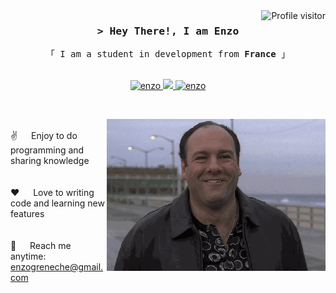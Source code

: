 <a href="https://komarev.com/ghpvc/?username=ifbwima">
  <img align="right" src="https://komarev.com/ghpvc/?username=ifbwima&label=Visitors&color=0e75b6&style=flat" alt="Profile visitor" />
</a>

<!-- Intro  -->
<h3 align="center">
        <samp>&gt; Hey There!, I am Enzo</samp>
</h3>


<p align="center"> 
  <samp>
    「 I am a student in development from <b>France</b> 」
    <br>
    <br>
  </samp>
</p>

<p align="center">
 <a href="https://www.linkedin.com/in/enzo-greneche/" target="_blank">
  <img src="https://img.shields.io/badge/LinkedIn-0077B5?style=for-the-badge&logo=linkedin&logoColor=white" alt="enzo"/>
 </a>
 <a href="https://twitter.com/ifbwima_" target="_blank">
  <img src="https://img.shields.io/badge/Twitter-1DA1F2?style=for-the-badge&logo=twitter&logoColor=white" />
 </a>
 <a href="https://www.instagram.com/ifbwima/" target="_blank">
  <img src="https://img.shields.io/badge/Instagram-fe4164?style=for-the-badge&logo=instagram&logoColor=white" alt="enzo" />
 </a> 
</p>
<br />

<!-- About Section -->
<p>
 <img align="right" width="350" src="/assets/tony.gif" alt="tony gif" /><br/>
 ✌️ &emsp; Enjoy to do programming and sharing knowledge <br/><br/><br/>
 ❤️ &emsp; Love to writing code and learning new features<br/><br/><br/>
 📧 &emsp; Reach me anytime: <a href="mailto:enzogreneche@gmail.com">enzogreneche@gmail.com</a><br/>

